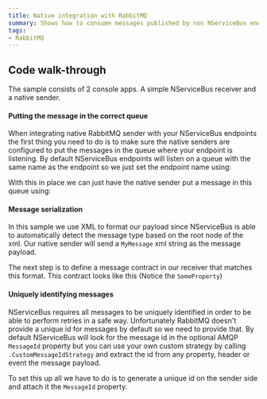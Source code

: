 ```yaml
---
title: Native integration with RabbitMQ
summary: Shows how to consume messages published by non NServiceBus endpoints
tags:
- RabbitMQ
---
```


## Code walk-through

The sample consists of 2 console apps. A simple NServiceBus receiver and a native sender.

#### Putting the message in the correct queue

When integrating native RabbitMQ sender with your NServiceBus endpoints the first thing you need to do is to make sure the native senders are configured to put the messages in the queue where your endpoint is listening. By default NServiceBus endpoints will listen on a queue with the same name as the endpoint so we just set the endpoint name using:

<!-- import ConfigureRabbitQueueName -->

With this in place we can just have the native sender put a message in this queue using:

<!-- import SendMessage -->

#### Message serialization

In this sample we use XML to format our payload since NServiceBus is able to automatically detect the message type based on the root node of the xml. Our native sender will send a `MyMessage` xml string as the message payload. 

<!-- import CreateNativePayload -->

The next step is to define a message contract in our receiver that matches this format. This contract looks like this (Notice the `SomeProperty`)

<!-- import DefineNSBMessage -->

#### Uniquely identifying messages

NServiceBus requires all messages to be uniquely identified in order to be able to perform retries in a safe way. Unfortunately RabbitMQ doesn't provide a unique id for messages by default so we need to provide that. By default NServiceBus will look for the message id in the optional AMQP `MessageId` property but you can use your own custom strategy by calling `.CustomMessageIdStrategy` and extract the id from any property, header or event the message payload. 

To set this up all we have to do is to generate a unique id on the sender side and attach it the `MessageId` property.

<!-- import GenerateUniqueMessageId -->






